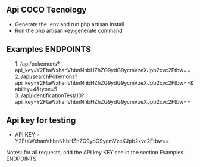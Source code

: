 ## Api COCO Tecnology

<ul>
    <li>Generate the .env and run php artisan install</li>
    <li>Run the php artisan key:generate command</li>
</ul>

## Examples ENDPOINTS

<ul>
    1. /api/pokemons?api_key=Y2FtaWxhanVhbnNhbHZhZG9ydG9ycmVzeXJpb2xvc2Ftbw== <br>
    2. /api/searchPokemons?api_key=Y2FtaWxhanVhbnNhbHZhZG9ydG9ycmVzeXJpb2xvc2Ftbw==&ability=4&type=5 <br>
    3. /api/identificationTest/10?api_key=Y2FtaWxhanVhbnNhbHZhZG9ydG9ycmVzeXJpb2xvc2Ftbw==
</ul>

## Api key for testing 
<ul>
    <li>API KEY = Y2FtaWxhanVhbnNhbHZhZG9ydG9ycmVzeXJpb2xvc2Ftbw==</li>
</ul>

Notes: for all requests, add the API key KEY see in the section Examples ENDPOINTS
